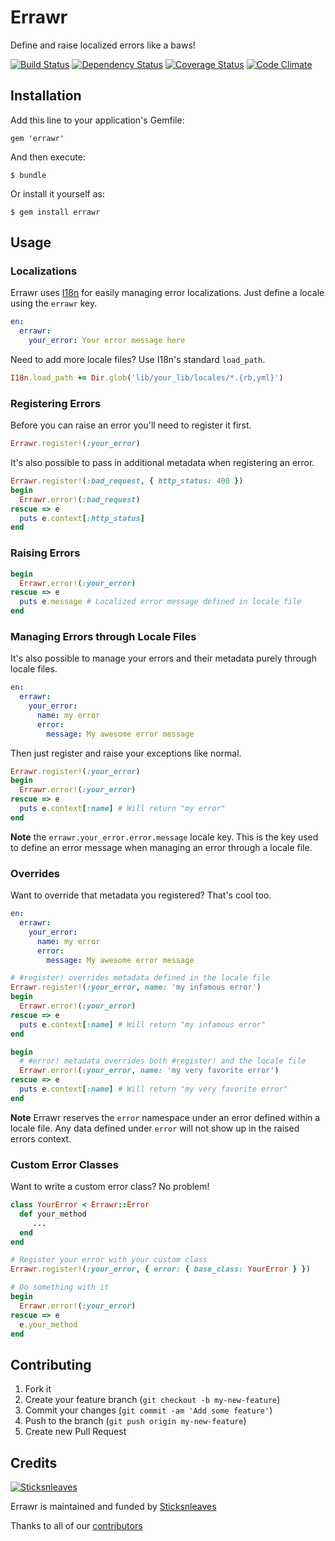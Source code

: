 # Errawr

Define and raise localized errors like a baws!

[![Build Status](https://travis-ci.org/anthonator/errawr.png?branch=master)](https://travis-ci.org/anthonator/errawr) [![Dependency Status](https://gemnasium.com/anthonator/errawr.png)](https://gemnasium.com/anthonator/errawr) [![Coverage Status](https://coveralls.io/repos/anthonator/errawr/badge.png?branch=master)](https://coveralls.io/r/anthonator/errawr?branch=master) [![Code Climate](https://codeclimate.com/github/anthonator/errawr.png)](https://codeclimate.com/github/anthonator/errawr)

## Installation

Add this line to your application's Gemfile:

    gem 'errawr'

And then execute:

    $ bundle

Or install it yourself as:

    $ gem install errawr

## Usage

### Localizations

Errawr uses [I18n](https://github.com/svenfuchs/i18n) for easily managing error localizations. Just define a locale using the ```errawr``` key.

```yaml
en:
  errawr:
    your_error: Your error message here
```

Need to add more locale files? Use I18n's standard ```load_path```.

```ruby
I18n.load_path += Dir.glob('lib/your_lib/locales/*.{rb,yml}')
```

### Registering Errors

Before you can raise an error you'll need to register it first.

```ruby
Errawr.register!(:your_error)
```

It's also possible to pass in additional metadata when registering an error.

```ruby
Errawr.register!(:bad_request, { http_status: 400 })
begin
  Errawr.error!(:bad_request)
rescue => e
  puts e.context[:http_status]
end
```

### Raising Errors

```ruby
begin
  Errawr.error!(:your_error)
rescue => e
  puts e.message # Localized error message defined in locale file
end
```

### Managing Errors through Locale Files

It's also possible to manage your errors and their metadata purely through locale files.

```yaml
en:
  errawr:
    your_error:
      name: my error
      error:
        message: My awesome error message
```

Then just register and raise your exceptions like normal.

```ruby
Errawr.register!(:your_error)
begin
  Errawr.error!(:your_error)
rescue => e
  puts e.context[:name] # Will return "my error"
end
```

**Note** the ```errawr.your_error.error.message``` locale key. This is the key used to define an error message when managing an error through a locale file.

### Overrides

Want to override that metadata you registered? That's cool too.

```yaml
en:
  errawr:
    your_error:
      name: my error
      error:
        message: My awesome error message
```

```ruby
# #register! overrides metadata defined in the locale file
Errawr.register!(:your_error, name: 'my infamous error')
begin
  Errawr.error!(:your_error)
rescue => e
  puts e.context[:name] # Will return "my infamous error"
end

begin
  # #error! metadata overrides both #register! and the locale file
  Errawr.error!(:your_error, name: 'my very favorite error')
rescue => e
  puts e.context[:name] # Will return "my very favorite error"
end
``` 

**Note** Errawr reserves the ```error``` namespace under an error defined within a locale file. Any data defined under ```error``` will not show up in the raised errors context.

### Custom Error Classes

Want to write a custom error class? No problem!

```ruby
class YourError < Errawr::Error
  def your_method
     ...
  end
end

# Register your error with your custom class
Errawr.register!(:your_error, { error: { base_class: YourError } })

# Do something with it
begin
  Errawr.error!(:your_error)
rescue => e
  e.your_method
end
```

## Contributing

1. Fork it
2. Create your feature branch (`git checkout -b my-new-feature`)
3. Commit your changes (`git commit -am 'Add some feature'`)
4. Push to the branch (`git push origin my-new-feature`)
5. Create new Pull Request

## Credits
[![Sticksnleaves](http://sticksnleaves-wordpress.herokuapp.com/wp-content/themes/sticksnleaves/images/snl-logo-116x116.png)](http://www.sticksnleaves.com)

Errawr is maintained and funded by [Sticksnleaves](http://www.sticksnleaves.com)

Thanks to all of our [contributors](https://github.com/anthonator/errawr/graphs/contributors)
